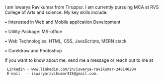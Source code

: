 I am Iswarya Ravikumar from Tiruppur. I am currently pursuing MCA at RVS College of Arts and science.
My key skills include:

• Interested in Web and Mobile application Development

• Utility Package: MS-office

• Web Technologies: HTML, CSS, JavaScripts, MERN stack

• Coreldraw and Photoshop

If you want to know about me, send me a message or reach out to me at 

     Linkedin - www.linkedin.com/in/iswarya-ravikumar-248140204
     E-mail   - iswaryaravikumar415@gmail.com.
